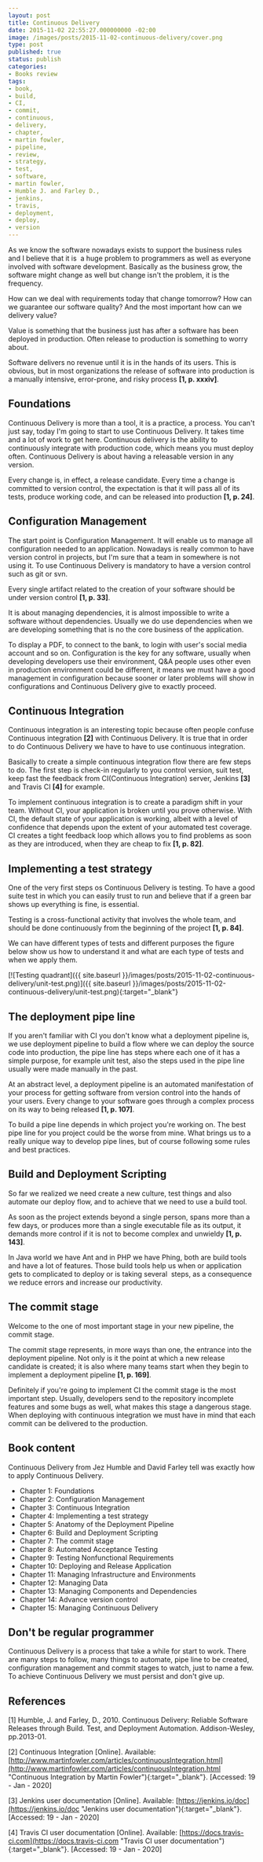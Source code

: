 ```yaml
---
layout: post
title: Continuous Delivery
date: 2015-11-02 22:55:27.000000000 -02:00
image: /images/posts/2015-11-02-continuous-delivery/cover.png
type: post
published: true
status: publish
categories:
- Books review
tags:
- book,
- build,
- CI,
- commit,
- continuous,
- delivery,
- chapter,
- martin fowler,
- pipeline,
- review,
- strategy,
- test,
- software,
- martin fowler,
- Humble J. and Farley D.,
- jenkins,
- travis,
- deployment,
- deploy,
- version
---
```


As we know the software nowadays exists to support the business rules and I
believe that it is  a huge problem to programmers as well as everyone
involved with software development. Basically as the business grow, the software
might change as well but change isn't the problem, it is the frequency. 

How can we deal with requirements today that change tomorrow? How can we
guarantee our software quality? And the most important how can we delivery
value?

Value is something that the business just has after a software has been deployed
in production. Often release to production is something to worry about.

Software delivers no revenue until it is in the hands of its users.
This is obvious, but in most organizations the release of software into
production is a manually intensive, error-prone,
and risky process **[1, p. xxxiv]**.

## Foundations

Continuous Delivery is more than a tool, it is a practice, a process.
You can't just say, today I'm going to start to use Continuous Delivery.
It takes time and a lot of work to get here. Continuous delivery is the ability
to continuously integrate with production code, which means you must deploy
often. Continuous Delivery is about having a releasable version in any
version.

Every change is, in effect, a release candidate. Every time a change
is committed to version control, the expectation is that it will pass all of
its tests, produce working code, and can be released into
production **[1, p. 24]**.

## Configuration Management

The start point is Configuration Management. It will enable us to manage all
configuration needed to an application. Nowadays is really common to have
version control in projects, but I'm sure that a team in somewhere is not using
it. To use Continuous Delivery is mandatory to have a version control such as
git or svn.

Every single artifact related to the creation of your software should be under
version control **[1, p. 33]**.

It is about managing dependencies, it is almost impossible to write a software
without dependencies. Usually we do use dependencies when we are developing
something that is no the core business of the application.

To display a PDF, to connect to the bank, to login with user's social media
account and so on. Configuration is the key for any software, usually when
developing developers use their environment, Q&amp;A people uses other even in
production environment could be different, it means we must have a good
management in configuration because sooner or later problems will show in
configurations and Continuous Delivery give to exactly proceed.

## Continuous Integration

Continuous integration is an interesting topic because often people confuse
Continuous integration **[2]** with Continuous Delivery. It is true that in order to do
Continuous Delivery we have to have to use continuous integration.

Basically to create a simple continuous integration flow there are few steps to
do. The first step is check-in regularly to you control version, suit test, keep
fast the feedback from CI(Continuous Integration) server, Jenkins **[3]** and
Travis CI **[4]** for example.

To implement continuous integration is to create a paradigm shift in your
team. Without CI, your application is broken until you prove otherwise. With
CI, the default state of your application is working, albeit with a level of
confidence that depends upon the extent of your automated test coverage.
CI creates a tight feedback loop which allows you to find problems as soon as
they are introduced, when they are cheap to fix **[1, p. 82]**.

## Implementing a test strategy

One of the very first steps os Continuous Delivery is testing. To have a good
suite test in which you can easily trust to run and believe that if a green bar
shows up everything is fine, is essential.

Testing is a cross-functional activity that involves the whole team, and should
be done continuously from the beginning of the project **[1, p. 84]**.

We can have different types of tests and different purposes the figure below
show us how to understand it and what are each type of tests and when we apply
them.

[![Testing quadrant]({{ site.baseurl }}/images/posts/2015-11-02-continuous-delivery/unit-test.png)]({{ site.baseurl }}/images/posts/2015-11-02-continuous-delivery/unit-test.png){:target="_blank"}

## The deployment pipe line

If you aren't familiar with CI you don't know what a deployment pipeline
is, we use deployment pipeline to build a flow where we can deploy the source
code into production, the pipe line has steps where each one of it has a simple
purpose, for example unit test, also the steps used in the pipe line usually
were made manually in the past.

At an abstract level, a deployment pipeline is an automated manifestation of
your process for getting software from version control into the hands of your
users. Every change to your software goes through a complex process on its
way to being released **[1, p. 107]**.

To build a pipe line depends in which project you're working on.
The best pipe line for you project could be the worse from mine.
What brings us to a really unique way to develop pipe lines, but of
course following some rules and best practices.

## Build and Deployment Scripting

So far we realized we need create a new culture, test things and also automate
our deploy flow, and to achieve that we need to use a build tool.

As soon as the project extends beyond a single person, spans more than a few
days, or produces more than a single executable file as its output, it demands
more control if it is not to become complex and
unwieldy **[1, p. 143]**.

In Java world we have Ant and in PHP we have Phing, both are build tools and
have a lot of features. Those build tools help us when or application
gets to complicated to deploy or is taking several  steps, as a consequence we
reduce errors and increase our productivity.

## The commit stage

Welcome to the one of most important stage in your new pipeline,
the commit stage.

The commit stage represents, in more ways than one, the entrance into the
deployment pipeline. Not only is it the point at which a new release candidate
is created; it is also where many teams start when they begin to implement a
deployment pipeline **[1, p. 169]**.

Definitely if you're going to implement CI the commit stage is the most
important step. Usually, developers send to the repository incomplete features
and some bugs as well, what makes this stage a dangerous stage. When deploying
with continuous integration we must have in mind that each commit can be
delivered to the production.

## Book content

Continuous Delivery from Jez Humble and David Farley tell was exactly how
to apply Continuous Delivery.

- Chapter 1: Foundations
- Chapter 2: Configuration Management
- Chapter 3: Continuous Integration
- Chapter 4: Implementing a test strategy
- Chapter 5: Anatomy of the Deployment Pipeline
- Chapter 6: Build and Deployment Scripting
- Chapter 7: The commit stage
- Chapter 8: Automated Acceptance Testing
- Chapter 9: Testing Nonfunctional Requirements
- Chapter 10: Deploying and Release Application
- Chapter 11: Managing Infrastructure and Environments
- Chapter 12: Managing Data
- Chapter 13: Managing Components and Dependencies
- Chapter 14: Advance version control
- Chapter 15: Managing Continuous Delivery

## Don't be regular programmer

Continuous Delivery is a process that take a while for start to work.
There are many steps to follow, many things to automate, pipe line to be
created, configuration management and commit stages to watch, just to name a
few. To achieve Continuous Delivery we must persist and don't give up.

## References

[1] Humble, J. and Farley, D., 2010. Continuous Delivery: Reliable Software Releases through Build. Test, and Deployment Automation. Addison-Wesley, pp.2013-01.

[2] Continuous Integration [Online]. Available: [http://www.martinfowler.com/articles/continuousIntegration.html](http://www.martinfowler.com/articles/continuousIntegration.html "Continuous Integration by Martin Fowler"){:target="_blank"}. [Accessed: 19 - Jan - 2020]

[3] Jenkins user documentation [Online]. Available: [https://jenkins.io/doc](https://jenkins.io/doc "Jenkins user documentation"){:target="_blank"}. [Accessed: 19 - Jan - 2020]

[4] Travis CI user documentation [Online]. Available: [https://docs.travis-ci.com](https://docs.travis-ci.com "Travis CI user documentation"){:target="_blank"}. [Accessed: 19 - Jan - 2020]